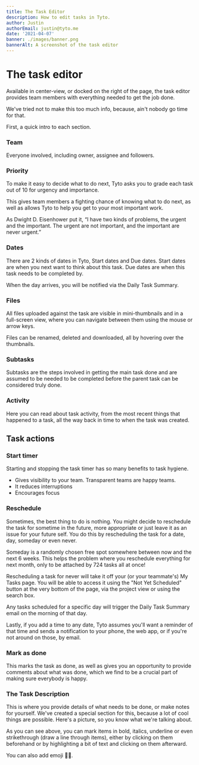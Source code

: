 ```yaml
---
title: The Task Editor
description: How to edit tasks in Tyto.
author: Justin
authorEmail: justin@tyto.me
date: '2021-04-07'
banner: ./images/banner.png
bannerAlt: A screenshot of the task editor
---
```


# The task editor

Available in center-view, or docked on the right of the page, the task editor provides team members with everything needed to get the job done.

We've tried not to make this too much info, because, ain't nobody go time for that.

First, a quick intro to each section.

### Team

Everyone involved, including owner, assignee and followers.

### Priority

To make it easy to decide what to do next, Tyto asks you to grade each task out of 10 for urgency and importance.

This gives team members a fighting chance of knowing what to do next, as well as allows Tyto to help you get to your most important work.

As Dwight D. Eisenhower put it, “I have two kinds of problems, the urgent and the important. The urgent are not important, and the important are never urgent.”

### Dates

There are 2 kinds of dates in Tyto, Start dates and Due dates. Start dates are when you next want to think about this task. Due dates are when this task needs to be completed by.

When the day arrives, you will be notified via the Daily Task Summary.

### Files

All files uploaded against the task are visible in mini-thumbnails and in a full-screen view, where you can navigate between them using the mouse or arrow keys.

Files can be renamed, deleted and downloaded, all by hovering over the thumbnails.

### Subtasks

Subtasks are the steps involved in getting the main task done and are assumed to be needed to be completed before the parent task can be considered truly done.

### Activity

Here you can read about task activity, from the most recent things that happened to a task, all the way back in time to when the task was created.

## Task actions

### Start timer

Starting and stopping the task timer has so many benefits to task hygiene.

-   Gives visibility to your team. Transparent teams are happy teams.
-   It reduces interruptions
-   Encourages focus

### Reschedule

Sometimes, the best thing to do is nothing. You might decide to reschedule the task for sometime in the future, more appropriate or just leave it as an issue for your future self. You do this by rescheduling the task for a date, day, someday or even never.

Someday is a randomly chosen free spot somewhere between now and the next 6 weeks. This helps the problem where you reschedule everything for next month, only to be attached by 724 tasks all at once!

Rescheduling a task for never will take it off your (or your teammate's) My Tasks page. You will be able to access it using the "Not Yet Scheduled" button at the very bottom of the page, via the project view or using the search box.

Any tasks scheduled for a specific day will trigger the Daily Task Summary email on the morning of that day.

Lastly, if you add a time to any date, Tyto assumes you'll want a reminder of that time and sends a notification to your phone, the web app, or if you're not around on those, by email.

### Mark as done

This marks the task as done, as well as gives you an opportunity to provide comments about what was done, which we find to be a crucial part of making sure everybody is happy.

### The Task Description

This is where you provide details of what needs to be done, or make notes for yourself. We've created a special section for this, because a lot of cool things are possible. Here's a picture, so you know what we're talking about.

As you can see above, you can mark items in bold, italics, underline or even strikethrough (draw a line through items), either by clicking on them beforehand or by highlighting a bit of text and clicking on them afterward.

You can also add emoji 👍🏻.
